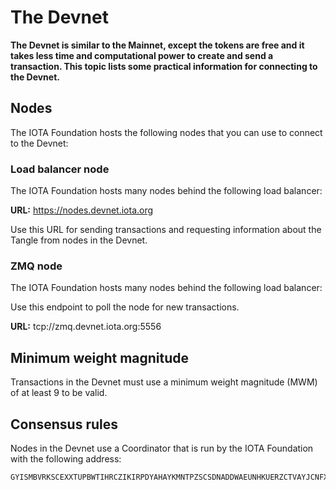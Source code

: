# The Devnet

**The Devnet is similar to the Mainnet, except the tokens are free and it takes less time and computational power to create and send a transaction. This topic lists some practical information for connecting to the Devnet.**

## Nodes

The IOTA Foundation hosts the following nodes that you can use to connect to the Devnet:

### Load balancer node

The IOTA Foundation hosts many nodes behind the following load balancer:

**URL:** https://nodes.devnet.iota.org

Use this URL for sending transactions and requesting information about the Tangle from nodes in the Devnet.

### ZMQ node

The IOTA Foundation hosts many nodes behind the following load balancer:

Use this endpoint to poll the node for new transactions.

**URL:** tcp://zmq.devnet.iota.org:5556

## Minimum weight magnitude

Transactions in the Devnet must use a minimum weight magnitude (MWM) of at least 9 to be valid.

## Consensus rules

Nodes in the Devnet use a Coordinator that is run by the IOTA Foundation with the following address:

```
GYISMBVRKSCEXXTUPBWTIHRCZIKIRPDYAHAYKMNTPZSCSDNADDWAEUNHKUERZCTVAYJCNFXGTNUH9OGTW
```


